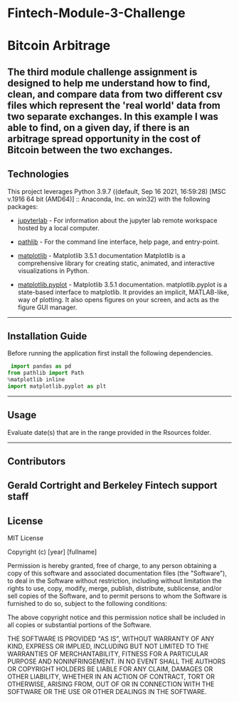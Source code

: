# Fintech-Module-3-Challenge

# Bitcoin Arbitrage 

The third module challenge assignment is designed to help me understand how to find, clean, and compare data from two different csv files which represent the 'real world' data from two separate exchanges. In this example I was able to find, on a given day, if there is an arbitrage spread opportunity in the cost of Bitcoin between the two exchanges.  
---

## Technologies

This project leverages Python 3.9.7 ((default, Sep 16 2021, 16:59:28) [MSC v.1916 64 bit (AMD64)] :: Anaconda, Inc. on win32) with the following packages:
 
 * [jupyterlab](https://jupyterlab.readthedocs.io/en/stable/user/urls.html#managing-workspaces-ui) - For information about the jupyter lab remote workspace hosted by a local computer.
 
* [pathlib](https://docs.python.org/3/library/pathlib.html#module-pathlib) - For the command line interface, help page, and entry-point.

* [matplotlib](https://matplotlib.org/stable/index.html) - Matplotlib 3.5.1 documentation
Matplotlib is a comprehensive library for creating static, animated, and interactive visualizations in Python. 

* [matplotlib.pyplot](https://matplotlib.org/3.5.0/api/_as_gen/matplotlib.pyplot.html) - Matplotlib 3.5.1 documentation. 
matplotlib.pyplot is a state-based interface to matplotlib. It provides an implicit, MATLAB-like, way of plotting. It also opens figures on your screen, and acts as the figure GUI manager.
---

## Installation Guide

Before running the application first install the following dependencies.

```python
 import pandas as pd
from pathlib import Path
%matplotlib inline
import matplotlib.pyplot as plt
```

---

## Usage

Evaluate date(s) that are in the range provided in the Rsources folder. 


---

## Contributors

Gerald Cortright and Berkeley Fintech support staff
---

## License

MIT License

Copyright (c) [year] [fullname]

Permission is hereby granted, free of charge, to any person obtaining a copy
of this software and associated documentation files (the "Software"), to deal
in the Software without restriction, including without limitation the rights
to use, copy, modify, merge, publish, distribute, sublicense, and/or sell
copies of the Software, and to permit persons to whom the Software is
furnished to do so, subject to the following conditions:

The above copyright notice and this permission notice shall be included in all
copies or substantial portions of the Software.

THE SOFTWARE IS PROVIDED "AS IS", WITHOUT WARRANTY OF ANY KIND, EXPRESS OR
IMPLIED, INCLUDING BUT NOT LIMITED TO THE WARRANTIES OF MERCHANTABILITY,
FITNESS FOR A PARTICULAR PURPOSE AND NONINFRINGEMENT. IN NO EVENT SHALL THE
AUTHORS OR COPYRIGHT HOLDERS BE LIABLE FOR ANY CLAIM, DAMAGES OR OTHER
LIABILITY, WHETHER IN AN ACTION OF CONTRACT, TORT OR OTHERWISE, ARISING FROM,
OUT OF OR IN CONNECTION WITH THE SOFTWARE OR THE USE OR OTHER DEALINGS IN THE
SOFTWARE.
